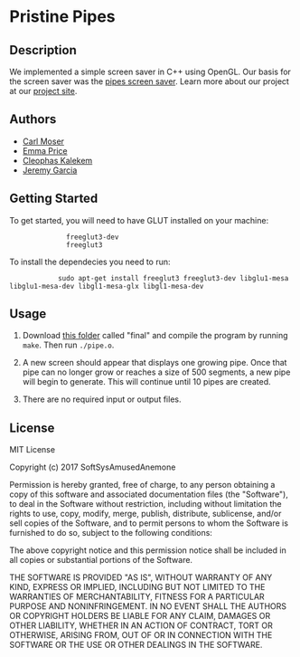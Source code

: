 # Pristine Pipes

## Description
We implemented a simple screen saver in C++ using OpenGL. Our basis for the screen saver was the [pipes screen saver](https://www.youtube.com/watch?v=Uzx9ArZ7MUU). Learn more about our project at our [project site](https://jag-123.github.io/SoftSysAmusedAnemone/).


## Authors
* [Carl Moser](https://github.com/cmoser96)
* [Emma Price](https://github.com/ejprice54321)
* [Cleophas Kalekem](https://github.com/kalekem)
* [Jeremy Garcia](https://github.com/jag-123)

## Getting Started

To get started, you will need to have GLUT installed on your machine:

                  freeglut3-dev
                  freeglut3
                  
 To install the dependecies you need to run:

                sudo apt-get install freeglut3 freeglut3-dev libglu1-mesa libglu1-mesa-dev libgl1-mesa-glx libgl1-mesa-dev



## Usage
1. Download [this folder](https://github.com/jag-123/SoftSysAmusedAnemone/tree/master/final) called "final" and compile the program by running `make`. Then run `./pipe.o`.

2. A new screen should appear that displays one growing pipe. Once that pipe can no longer grow or reaches a size of 500 segments, a new pipe will begin to generate. This will continue until 10 pipes are created.

3. There are no required input or output files.

## License
MIT License

Copyright (c) 2017 SoftSysAmusedAnemone

Permission is hereby granted, free of charge, to any person obtaining a copy of this software and associated documentation files (the "Software"), to deal in the Software without restriction, including without limitation the rights to use, copy, modify, merge, publish, distribute, sublicense, and/or sell copies of the Software, and to permit persons to whom the Software is furnished to do so, subject to the following conditions:

The above copyright notice and this permission notice shall be included in all copies or substantial portions of the Software.

THE SOFTWARE IS PROVIDED "AS IS", WITHOUT WARRANTY OF ANY KIND, EXPRESS OR IMPLIED, INCLUDING BUT NOT LIMITED TO THE WARRANTIES OF MERCHANTABILITY, FITNESS FOR A PARTICULAR PURPOSE AND NONINFRINGEMENT. IN NO EVENT SHALL THE AUTHORS OR COPYRIGHT HOLDERS BE LIABLE FOR ANY CLAIM, DAMAGES OR OTHER LIABILITY, WHETHER IN AN ACTION OF CONTRACT, TORT OR OTHERWISE, ARISING FROM, OUT OF OR IN CONNECTION WITH THE SOFTWARE OR THE USE OR OTHER DEALINGS IN THE SOFTWARE.
